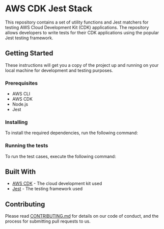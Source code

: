 # AWS CDK Jest Stack

This repository contains a set of utility functions and Jest matchers for testing AWS Cloud Development Kit (CDK) applications. The repository allows developers to write tests for their CDK applications using the popular Jest testing framework.

## Getting Started

These instructions will get you a copy of the project up and running on your local machine for development and testing purposes.

### Prerequisites

- AWS CLI
- AWS CDK
- Node.js
- Jest

### Installing

To install the required dependencies, run the following command:

### Running the tests

To run the test cases, execute the following command:

## Built With

- [AWS CDK](https://aws.amazon.com/cdk/) - The cloud development kit used
- [Jest](https://jestjs.io/) - The testing framework used

## Contributing

Please read [CONTRIBUTING.md](CONTRIBUTING.md) for details on our code of conduct, and the process for submitting pull requests to us.
